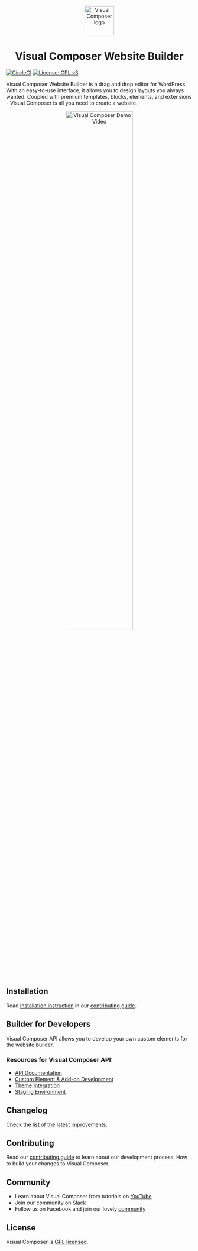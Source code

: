 <p align="center">
  <a href="https://visualcomposer.com">
    <img alt="Visual Composer logo" src="http://s3.visualcomposer.com/vc-logo-outline.svg" width="80" />
  </a>
</p>

<h1 align="center">Visual Composer Website Builder</h1>

[![CircleCI](https://circleci.com/gh/VisualComposer/builder/tree/master.svg?style=svg)](https://circleci.com/gh/VisualComposer/builder/tree/master)
[![License: GPL v3](https://img.shields.io/badge/License-GPL%20v3-blue.svg)](http://www.gnu.org/licenses/gpl-3.0.html)

Visual Composer Website Builder is a drag and drop editor for WordPress. With an easy-to-use interface, it allows you to design layouts you always wanted. Coupled with premium templates, blocks, elements, and extensions - Visual Composer is all you need to create a website.

<p align="center">
  <a href="https://www.youtube.com/watch?v=SJMIvMXyPHs">
    <img alt="Visual Composer Demo Video" src="http://s3.visualcomposer.com/vc-demo-video-thumbnail.jpg" width="60%"/>
  </a>
</p>

## Installation
Read [Installation instruction](./CONTRIBUTING.md#installation-instruction) in our [contributing guide](./CONTRIBUTING.md).

## Builder for Developers
Visual Composer API allows you to develop your own custom elements for the website builder.

### Resources for Visual Composer API:

* [API Documentation](https://visualcomposer.com/help/api/)
* [Custom Element & Add-on Development](https://visualcomposer.com/blog/visual-composer-api-custom-elements-and-add-ons/)
* [Theme Integration](https://visualcomposer.com/blog/visual-composer-theme-integration/)
* [Staging Environment](https://visualcomposer.com/blog/visual-composer-on-staging/)

## Changelog
Check the [list of the latest improvements](./CHANGELOG.md).

## Contributing
Read our [contributing guide](./CONTRIBUTING.md) to learn about our development process. How to build your changes to Visual Composer.

## Community

* Learn about Visual Composer from tutorials on [YouTube](https://www.youtube.com/VisualComposer)
* Join our community on [Slack](http://slack.visualcomposer.com/)
* Follow us on Facebook and join our lovely [community](https://www.facebook.com/groups/VisualComposers)

## License
Visual Composer is [GPL licensed](http://www.gnu.org/licenses/gpl-3.0.html).
